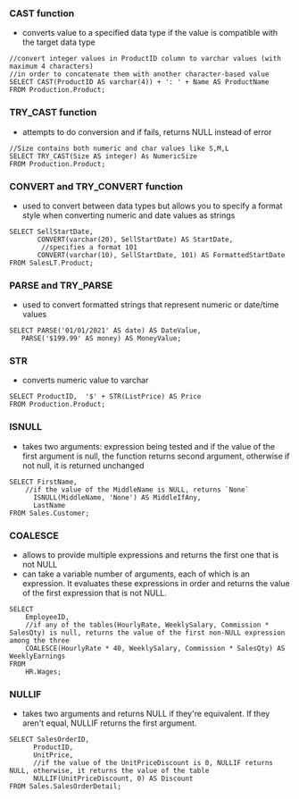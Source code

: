 ### CAST function 
- converts value to a specified data type if the value is compatible with the target data type
```
//convert integer values in ProductID column to varchar values (with maximum 4 characters)
//in order to concatenate them with another character-based value
SELECT CAST(ProductID AS varchar(4)) + ': ' + Name AS ProductName
FROM Production.Product;
```
### TRY_CAST function
- attempts to do conversion and if fails, returns NULL instead of error 
```
//Size contains both numeric and char values like S,M,L
SELECT TRY_CAST(Size AS integer) As NumericSize
FROM Production.Product;
```

### CONVERT and TRY_CONVERT function
- used to convert between data types but allows you to specify a format style when converting numeric and date values as strings
```
SELECT SellStartDate,
       CONVERT(varchar(20), SellStartDate) AS StartDate,
        //specifies a format 101 
       CONVERT(varchar(10), SellStartDate, 101) AS FormattedStartDate
FROM SalesLT.Product;
```

### PARSE and TRY_PARSE 
- used to convert formatted strings that represent numeric or date/time values
```
SELECT PARSE('01/01/2021' AS date) AS DateValue,
   PARSE('$199.99' AS money) AS MoneyValue;
```

### STR
- converts numeric value to varchar
```
SELECT ProductID,  '$' + STR(ListPrice) AS Price
FROM Production.Product;
```

### ISNULL
- takes two arguments: expression being tested and if the value of the first argument is null, the function returns second argument, otherwise if not null, it is returned unchanged
```
SELECT FirstName,
    //if the value of the MiddleName is NULL, returns `None` 
      ISNULL(MiddleName, 'None') AS MiddleIfAny,
      LastName
FROM Sales.Customer;
```

### COALESCE
- allows to provide multiple expressions and returns the first one that is not NULL
- can take a variable number of arguments, each of which is an expression. It evaluates these expressions in order and returns the value of the first expression that is not NULL.
```
SELECT 
    EmployeeID,
    //if any of the tables(HourlyRate, WeeklySalary, Commission * SalesQty) is null, returns the value of the first non-NULL expression among the three
    COALESCE(HourlyRate * 40, WeeklySalary, Commission * SalesQty) AS WeeklyEarnings
FROM 
    HR.Wages;
```

### NULLIF
- takes two arguments and returns NULL if they're equivalent. If they aren't equal, NULLIF returns the first argument.
```
SELECT SalesOrderID,
      ProductID,
      UnitPrice,
      //if the value of the UnitPriceDiscount is 0, NULLIF returns NULL, otherwise, it returns the value of the table
      NULLIF(UnitPriceDiscount, 0) AS Discount
FROM Sales.SalesOrderDetail;
```